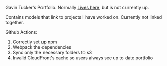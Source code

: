 Gavin Tucker's Portfolio.
Normally [Lives here](https://d30iaq9iwb0kwc.cloudfront.net/), but is not currently up.

Contains models that link to projects I have worked on.
Currently not linked together.

Github Actions:
1. Correctly set up npm​
2. Webpack the dependencies​
3. Sync only the necessary folders to s3​
4. Invalid CloudFront's cache so users always see up to date portfolio
